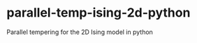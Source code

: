 parallel-temp-ising-2d-python
=============================

Parallel tempering for the 2D Ising model in python 